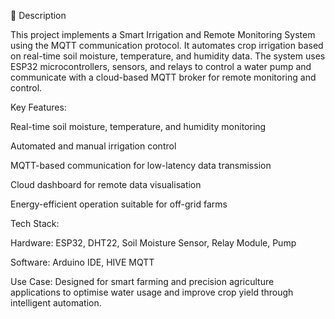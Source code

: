 📝 Description

This project implements a Smart Irrigation and Remote Monitoring System using the MQTT communication protocol. It automates crop irrigation based on real-time soil moisture, temperature, and humidity data. The system uses ESP32 microcontrollers, sensors, and relays to control a water pump and communicate with a cloud-based MQTT broker for remote monitoring and control.

Key Features:

Real-time soil moisture, temperature, and humidity monitoring

Automated and manual irrigation control

MQTT-based communication for low-latency data transmission

Cloud dashboard for remote data visualisation

Energy-efficient operation suitable for off-grid farms

Tech Stack:

Hardware: ESP32, DHT22, Soil Moisture Sensor, Relay Module, Pump

Software: Arduino IDE, HIVE MQTT 

Use Case:
Designed for smart farming and precision agriculture applications to optimise water usage and improve crop yield through intelligent automation.
